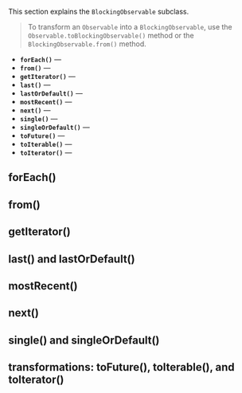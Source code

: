This section explains the `BlockingObservable` subclass.

> To transform an `Observable` into a `BlockingObservable`, use the `Observable.toBlockingObservable()` method or the `BlockingObservable.from()` method.

* **`forEach()`** — 
* **`from()`** — 
* **`getIterator()`** — 
* **`last()`** — 
* **`lastOrDefault()`** — 
* **`mostRecent()`** — 
* **`next()`** — 
* **`single()`** — 
* **`singleOrDefault()`** — 
* **`toFuture()`** — 
* **`toIterable()`** — 
* **`toIterator()`** — 

## forEach()
####

## from()
####

## getIterator()
####

## last() and lastOrDefault()
####

## mostRecent()
####

## next()
####

## single() and singleOrDefault()
####

## transformations: toFuture(), toIterable(), and toIterator()
####